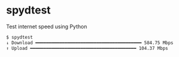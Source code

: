 # spydtest

Test internet speed using Python

```bash
$ spydtest
↓ Download ━━━━━━━━━━━━━━━━━━━━━━━━━━━━━━━━━━━━━━━━ 584.75 Mbps
↑ Upload ━━━━━━━━━━━━━━━━━━━━━━━━━━━━━━━━━━━━━━━━ 104.37 Mbps
```
